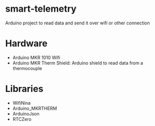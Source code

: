 # smart-telemetry
Arduino project to read data and send it over wifi or other connection

# Hardware
- Arduino MKR 1010 Wifi
- Arduino MKR Therm Shield: Arduino shield to read data from a thermocouple

# Libraries
- WifiNina
- Arduino_MKRTHERM
- ArduinoJson
- RTCZero
